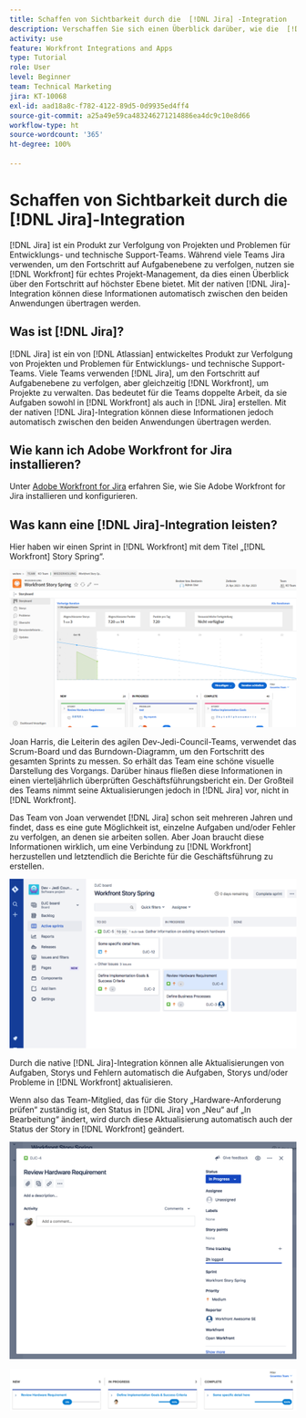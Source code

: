 ```yaml
---
title: Schaffen von Sichtbarkeit durch die  [!DNL Jira] -Integration
description: Verschaffen Sie sich einen Überblick darüber, wie die  [!DNL Jira] -Integration einen Einblick in die Aktivitäten Ihres Teams ermöglicht.
activity: use
feature: Workfront Integrations and Apps
type: Tutorial
role: User
level: Beginner
team: Technical Marketing
jira: KT-10068
exl-id: aad18a8c-f782-4122-89d5-0d9935ed4ff4
source-git-commit: a25a49e59ca483246271214886ea4dc9c10e8d66
workflow-type: ht
source-wordcount: '365'
ht-degree: 100%

---
```


# Schaffen von Sichtbarkeit durch die [!DNL Jira]-Integration

[!DNL Jira] ist ein Produkt zur Verfolgung von Projekten und Problemen für Entwicklungs- und technische Support-Teams. Während viele Teams Jira verwenden, um den Fortschritt auf Aufgabenebene zu verfolgen, nutzen sie [!DNL Workfront] für echtes Projekt-Management, da dies einen Überblick über den Fortschritt auf höchster Ebene bietet. Mit der nativen [!DNL Jira]-Integration können diese Informationen automatisch zwischen den beiden Anwendungen übertragen werden.

## Was ist [!DNL Jira]?

[!DNL Jira] ist ein von [!DNL Atlassian] entwickeltes Produkt zur Verfolgung von Projekten und Problemen für Entwicklungs- und technische Support-Teams. Viele Teams verwenden [!DNL Jira], um den Fortschritt auf Aufgabenebene zu verfolgen, aber gleichzeitig [!DNL Workfront], um Projekte zu verwalten. Das bedeutet für die Teams doppelte Arbeit, da sie Aufgaben sowohl in [!DNL Workfront] als auch in [!DNL Jira] erstellen. Mit der nativen [!DNL Jira]-Integration können diese Informationen jedoch automatisch zwischen den beiden Anwendungen übertragen werden.

## Wie kann ich Adobe Workfront for Jira installieren?

Unter [Adobe Workfront for Jira](https://experienceleague.adobe.com/docs/workfront/using/adobe-workfront-integrations/workfront-for-jira/workfront-for-jira.html?lang=de) erfahren Sie, wie Sie Adobe Workfront for Jira installieren und konfigurieren.

## Was kann eine [!DNL Jira]-Integration leisten?

Hier haben wir einen Sprint in [!DNL Workfront] mit dem Titel „[!DNL Workfront] Story Spring“.

![Burndown-Diagramm des Storyboards](assets/Jira01.png)

Joan Harris, die Leiterin des agilen Dev-Jedi-Council-Teams, verwendet das Scrum-Board und das Burndown-Diagramm, um den Fortschritt des gesamten Sprints zu messen. So erhält das Team eine schöne visuelle Darstellung des Vorgangs. Darüber hinaus fließen diese Informationen in einen vierteljährlich überprüften Geschäftsführungsbericht ein. Der Großteil des Teams nimmt seine Aktualisierungen jedoch in [!DNL Jira] vor, nicht in [!DNL Workfront].

Das Team von Joan verwendet [!DNL Jira] schon seit mehreren Jahren und findet, dass es eine gute Möglichkeit ist, einzelne Aufgaben und/oder Fehler zu verfolgen, an denen sie arbeiten sollen. Aber Joan braucht diese Informationen wirklich, um eine Verbindung zu [!DNL Workfront] herzustellen und letztendlich die Berichte für die Geschäftsführung zu erstellen.

![Jira-Storyboard](assets/Jira02.png)

Durch die native [!DNL Jira]-Integration können alle Aktualisierungen von Aufgaben, Storys und Fehlern automatisch die Aufgaben, Storys und/oder Probleme in [!DNL Workfront] aktualisieren.

Wenn also das Team-Mitglied, das für die Story „Hardware-Anforderung prüfen“ zuständig ist, den Status in [!DNL Jira] von „Neu“ auf „In Bearbeitung“ ändert, wird durch diese Aktualisierung automatisch auch der Status der Story in [!DNL Workfront] geändert.

![Jira-Statusseite](assets/Jira03.png)

![Statusspalten](assets/Jira04.png)
